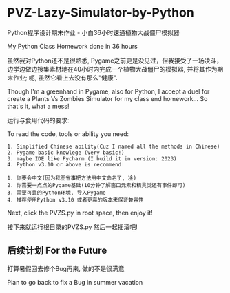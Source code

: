 # PVZ-Lazy-Simulator-by-Python

Python程序设计期末作业 - 小白36小时速通植物大战僵尸模拟器

My Python Class Homework done in 36 hours

虽然我对Python还不是很熟悉, Pygame之前更是没见过，但我接受了一场决斗，边学边做边搜集素材地在40小时内完成一个植物大战僵尸的模拟器, 并将其作为期末作业; 呃, 虽然它看上去没有那么"健康".

Though I'm a greenhand in Pygame, also for Python, I accept a duel for create a Plants Vs Zombies Simulator for my class end homework...
So that's it, what a mess!


运行与食用代码的要求:

To read the code, tools or ability you need:
 
    1. Simplified Chinese ability(Cuz I named all the methods in Chinese)
    2. Pygame basic knowlege (Very basic!)
    3. maybe IDE like Pycharm (I build it in version: 2023)
    4. Python v3.10 or above is recommend
    
    1. 你要会中文(因为我图省事把方法用中文命名了, 凎)
    2. 你需要一点点的Pygame基础(10分钟了解窗口元素和精灵类还有事件即可)
    3. 需要可靠的Python环境, 导入Pygame
    4. 推荐使用Python v3.10 或者更高的版本来保证兼容性

Next, click the PVZS.py in root space, then enjoy it!

接下来就运行根目录的PVZS.py 然后一起摇滚吧!

后续计划 For the Future
---

打算暑假回去修个Bug再来, 做的不是很满意

Plan to go back to fix a Bug in summer vacation
